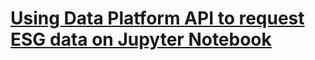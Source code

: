 # [Using Data Platform API to request ESG data on Jupyter Notebook](https://developers.lseg.com/en/article-catalog/article/using-rdp-api-request-esg-data-jupyter-notebook)
